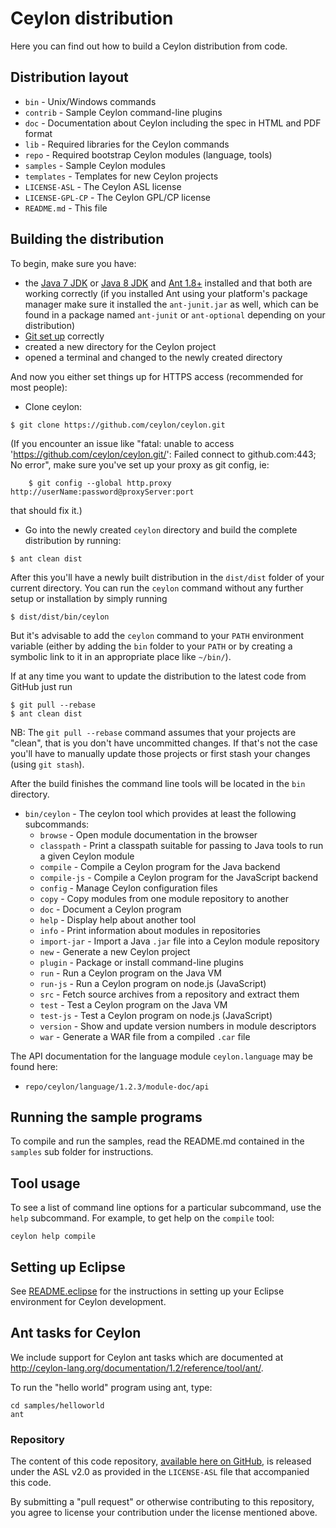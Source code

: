 # Ceylon distribution

Here you can find out how to build a Ceylon distribution from code.

## Distribution layout

- `bin`            - Unix/Windows commands
- `contrib`        - Sample Ceylon command-line plugins
- `doc`            - Documentation about Ceylon including the spec in HTML and PDF format
- `lib`            - Required libraries for the Ceylon commands
- `repo`           - Required bootstrap Ceylon modules (language, tools)
- `samples`        - Sample Ceylon modules
- `templates`      - Templates for new Ceylon projects
- `LICENSE-ASL`    - The Ceylon ASL license
- `LICENSE-GPL-CP` - The Ceylon GPL/CP license
- `README.md`      - This file

## Building the distribution

To begin, make sure you have:

- the [Java 7 JDK][] or [Java 8 JDK][] and [Ant 1.8+][] installed and that both are working
correctly (if you installed Ant using your platform's package manager make
sure it installed the `ant-junit.jar` as well, which can be found in a package
named `ant-junit` or `ant-optional` depending on your distribution)
- [Git set up][] correctly
- created a new directory for the Ceylon project
- opened a terminal and changed to the newly created directory

[Java 7 JDK]: http://www.oracle.com/technetwork/java/javase/downloads/index.html
[Java 8 JDK]: http://www.oracle.com/technetwork/java/javase/downloads/index.html
[Ant 1.8+]: http://ant.apache.org/
[Git set up]: https://help.github.com/articles/set-up-git

And now you either set things up for HTTPS access (recommended for most people):

- Clone ceylon:

<!-- lang: bash -->
    $ git clone https://github.com/ceylon/ceylon.git
        
(If you encounter an issue like "fatal: unable to access 'https://github.com/ceylon/ceylon.git/': 
Failed connect to github.com:443; No error", make sure you've set up your proxy as git config, ie: 
<!-- lang: bash -->
        $ git config --global http.proxy http://userName:password@proxyServer:port 

that should fix it.)
        
- Go into the newly created `ceylon` directory and build the complete distribution by running:

<!-- lang: bash -->
    $ ant clean dist

After this you'll have a newly built distribution in the `dist/dist` 
folder of your current directory. You can run the `ceylon` command 
without any further setup or installation by simply running

<!-- lang: bash -->
    $ dist/dist/bin/ceylon

But it's advisable to add the `ceylon` command to your `PATH` 
environment variable (either by adding the `bin` folder to your 
`PATH` or by creating a symbolic link to it in an appropriate place 
like `~/bin/`).

If at any time you want to update the distribution to the latest 
code from GitHub just run

<!-- lang: bash -->
    $ git pull --rebase
    $ ant clean dist

NB: The `git pull --rebase` command assumes that your projects are "clean", 
that is you don't have uncommitted changes. If that's not the case 
you'll have to manually update those projects or first stash your 
changes (using `git stash`).

After the build finishes the command line tools will be located in 
the `bin` directory.

- `bin/ceylon`     - The ceylon tool which provides at least the following subcommands:
    * `browse`     - Open module documentation in the browser
    * `classpath`  - Print a classpath suitable for passing to Java tools to run a given Ceylon module
    * `compile`    - Compile a Ceylon program for the Java backend
    * `compile-js` - Compile a Ceylon program for the JavaScript backend
    * `config`     - Manage Ceylon configuration files
    * `copy`       - Copy modules from one module repository to another
    * `doc`        - Document a Ceylon program
    * `help`       - Display help about another tool
    * `info`       - Print information about modules in repositories
    * `import-jar` - Import a Java `.jar` file into a Ceylon module repository
    * `new`        - Generate a new Ceylon project
    * `plugin`     - Package or install command-line plugins
    * `run`        - Run a Ceylon program on the Java VM
    * `run-js`     - Run a Ceylon program on node.js (JavaScript)
    * `src`        - Fetch source archives from a repository and extract them
    * `test`       - Test a Ceylon program on the Java VM
    * `test-js`    - Test a Ceylon program on node.js (JavaScript)
    * `version`    - Show and update version numbers in module descriptors
    * `war`        - Generate a WAR file from a compiled `.car` file

The API documentation for the language module `ceylon.language` may 
be found here:

- `repo/ceylon/language/1.2.3/module-doc/api`

## Running the sample programs

To compile and run the samples, read the README.md contained in
the `samples` sub folder for instructions.

## Tool usage

To see a list of command line options for a particular subcommand,
use the `help` subcommand. For example, to get help on the `compile` 
tool:

    ceylon help compile

## Setting up Eclipse

See [README.eclipse](../README.eclipse) for the instructions in setting up your Eclipse
environment for Ceylon development.

## Ant tasks for Ceylon

We include support for Ceylon ant tasks which are documented at 
<http://ceylon-lang.org/documentation/1.2/reference/tool/ant/>.

To run the "hello world" program using ant, type:

    cd samples/helloworld
    ant

### Repository

The content of this code repository, [available here on GitHub][ceylon], 
is released under the ASL v2.0 as provided in the `LICENSE-ASL` file 
that accompanied this code.

[ceylon]: https://github.com/ceylon/ceylon

By submitting a "pull request" or otherwise contributing to this 
repository, you agree to license your contribution under the license 
mentioned above.
